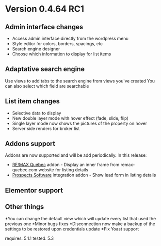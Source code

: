 # Version 0.4.64 RC1

## Admin interface changes

* Access admin interface directly from the wordpress menu
* Style editor for colors, borders, spacings, etc
* Search engine designer
* Choose which information to display for list items


## Adaptative search engine
Use views to add tabs to the search engine from views you've created
You can also select which field are searchable

## List item changes

* Selective data to display
* New double layer mode with hover effect (fade, slide, flip)
* Single layer mode now shows the pictures of the property on hover
* Server side renders for broker list


## Addons support
Addons are now supported and will be add periodically.
In this release:
* [RE/MAX Québec](https://www.remax-quebec.com/) addon - Display an inner frame from remax-quebec.com website for listing details
* [Prospects Software](https://www.prospects.com) integration addon - Show lead form in listing details

## Elementor support


## Other things

*You can change the default view which will update every list that used the previous one
*Minor bugs fixes
*Disconnection now make a backup of the settings to be restored upon credentials update
*Fix Yoast support


requires: 5.1.1
tested: 5.3